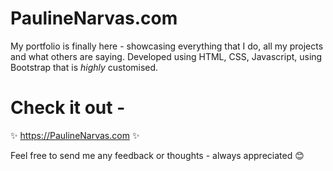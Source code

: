 # PaulineNarvas.com

My portfolio is finally here - showcasing everything that I do, all my projects and what others are saying. Developed using HTML, CSS, Javascript, using Bootstrap that is *highly* customised.

# Check it out -

✨ https://PaulineNarvas.com ✨

Feel free to send me any feedback or thoughts - always appreciated 😊
